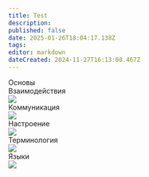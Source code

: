 ```yaml
---
title: Test
description: 
published: false
date: 2025-01-26T18:04:17.138Z
tags: 
editor: markdown
dateCreated: 2024-11-27T16:13:08.467Z
---
```


<div class="guide-panel mrgn-center br-radius">
    <span>Основы</span>
    <div class="content">
      <a class="tab-panel__item">
        <div>Взаимодействия</div>
        <img src="https://wiki.wwdp.ee/guides/research_console.png" />
      </a>
      <a class="tab-panel__item">
        <div>Коммуникация</div>
        <img src="https://wiki.wwdp.ee/guides/communication.png" />
      </a>
      <a class="tab-panel__item">
        <div>Настроение</div>
        <img src="https://wiki.wwdp.ee/guides/mood.gif" />
      </a>
      <a class="tab-panel__item">
        <div>Терминология</div>
        <img src="https://wiki.wwdp.ee/guides/terminology.png" />
      </a>
      <a class="tab-panel__item">
        <div>Языки</div>
        <img src="https://wiki.wwdp.ee/guides/language.png" />
      </a>
    </div>
  </div>